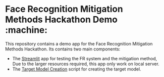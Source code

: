 # Face Recognition Mitigation Methods Hackathon Demo :machine:

This repository contains a demo app for the Face Recognition Mitigation Methods Hackathon.
Its contains two main components:
- The [Streamlit](https://streamlit.io/) app for testing the FR system and the mitigation method, Due to the larger resources required, this app only work on local server.
- The [Target Model Creation]("https://github.com/guyelov/Face-Recognition-Mitigation-Method/blob/master/demo/target_model_creation_demo.py") script for creating the target model.
